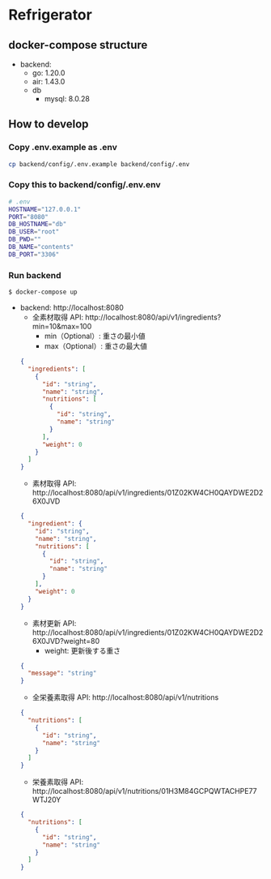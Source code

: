 # Refrigerator

## docker-compose structure
- backend:
  - go: 1.20.0
  - air: 1.43.0
  - db
    - mysql: 8.0.28

## How to develop
### Copy .env.example as .env
```sh
cp backend/config/.env.example backend/config/.env
```

### Copy this to backend/config/.env.env
```sh
# .env
HOSTNAME="127.0.0.1"
PORT="8080"
DB_HOSTNAME="db"
DB_USER="root"
DB_PWD=""
DB_NAME="contents"
DB_PORT="3306"
```

### Run backend
```sh
$ docker-compose up
```
- backend: http://localhost:8080
  - 全素材取得 API: http://localhost:8080/api/v1/ingredients?min=10&max=100
    - min（Optional）: 重さの最小値
    - max（Optional）: 重さの最大値
  ```json
  {
    "ingredients": [
      {
        "id": "string",
        "name": "string",
        "nutritions": [
          {
            "id": "string",
            "name": "string"
          }
        ],
        "weight": 0
      }
    ]
  }
  ```
  - 素材取得 API: http://localhost:8080/api/v1/ingredients/01Z02KW4CH0QAYDWE2D26X0JVD
  ```json
  {
    "ingredient": {
      "id": "string",
      "name": "string",
      "nutritions": [
        {
          "id": "string",
          "name": "string"
        }
      ],
      "weight": 0
    }
  }
  ```
  - 素材更新 API: http://localhost:8080/api/v1/ingredients/01Z02KW4CH0QAYDWE2D26X0JVD?weight=80
    - weight: 更新後する重さ
  ```json
  {
    "message": "string"
  }
  ```
  - 全栄養素取得 API: http://localhost:8080/api/v1/nutritions
  ```json
  {
    "nutritions": [
      {
        "id": "string",
        "name": "string"
      }
    ]
  }
  ```
  - 栄養素取得 API: http://localhost:8080/api/v1/nutritions/01H3M84GCPQWTACHPE77WTJ20Y
  ```json
  {
    "nutritions": [
      {
        "id": "string",
        "name": "string"
      }
    ]
  }
  ```
